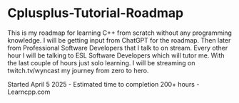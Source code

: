 # Cplusplus-Tutorial-Roadmap

This is my roadmap for learning C++ from scratch without any programming knowledge. I will be getting input from ChatGPT for the roadmap. Then later from Professional Software Developers that I talk to on stream. Every other hour I will be talking to ESL Software Developers which will tutor me. With the last couple of hours just solo learning. I will be streaming on twitch.tv/wyncast my journey from zero to hero.

Started April 5 2025 - Estimated time to completion 200+ hours - Learncpp.com

